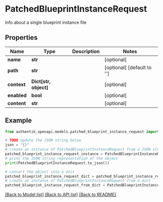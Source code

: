 # PatchedBlueprintInstanceRequest

Info about a single blueprint instance file

## Properties

Name | Type | Description | Notes
------------ | ------------- | ------------- | -------------
**name** | **str** |  | [optional] 
**path** | **str** |  | [optional] [default to '']
**context** | **Dict[str, object]** |  | [optional] 
**enabled** | **bool** |  | [optional] 
**content** | **str** |  | [optional] 

## Example

```python
from authentik_openapi.models.patched_blueprint_instance_request import PatchedBlueprintInstanceRequest

# TODO update the JSON string below
json = "{}"
# create an instance of PatchedBlueprintInstanceRequest from a JSON string
patched_blueprint_instance_request_instance = PatchedBlueprintInstanceRequest.from_json(json)
# print the JSON string representation of the object
print(PatchedBlueprintInstanceRequest.to_json())

# convert the object into a dict
patched_blueprint_instance_request_dict = patched_blueprint_instance_request_instance.to_dict()
# create an instance of PatchedBlueprintInstanceRequest from a dict
patched_blueprint_instance_request_from_dict = PatchedBlueprintInstanceRequest.from_dict(patched_blueprint_instance_request_dict)
```
[[Back to Model list]](../README.md#documentation-for-models) [[Back to API list]](../README.md#documentation-for-api-endpoints) [[Back to README]](../README.md)


